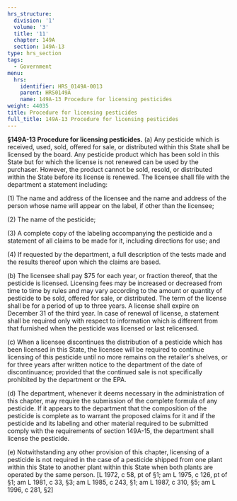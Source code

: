 ```yaml
---
hrs_structure:
  division: '1'
  volume: '3'
  title: '11'
  chapter: 149A
  section: 149A-13
type: hrs_section
tags:
  - Government
menu:
  hrs:
    identifier: HRS_0149A-0013
    parent: HRS0149A
    name: 149A-13 Procedure for licensing pesticides
weight: 44035
title: Procedure for licensing pesticides
full_title: 149A-13 Procedure for licensing pesticides
---
```

**§149A-13 Procedure for licensing pesticides.** (a) Any pesticide which is received, used, sold, offered for sale, or distributed within this State shall be licensed by the board. Any pesticide product which has been sold in this State but for which the license is not renewed can be used by the purchaser. However, the product cannot be sold, resold, or distributed within the State before its license is renewed. The licensee shall file with the department a statement including:

(1) The name and address of the licensee and the name and address of the person whose name will appear on the label, if other than the licensee;

(2) The name of the pesticide;

(3) A complete copy of the labeling accompanying the pesticide and a statement of all claims to be made for it, including directions for use; and

(4) If requested by the department, a full description of the tests made and the results thereof upon which the claims are based.

(b) The licensee shall pay $75 for each year, or fraction thereof, that the pesticide is licensed. Licensing fees may be increased or decreased from time to time by rules and may vary according to the amount or quantity of pesticide to be sold, offered for sale, or distributed. The term of the license shall be for a period of up to three years. A license shall expire on December 31 of the third year. In case of renewal of license, a statement shall be required only with respect to information which is different from that furnished when the pesticide was licensed or last relicensed.

(c) When a licensee discontinues the distribution of a pesticide which has been licensed in this State, the licensee will be required to continue licensing of this pesticide until no more remains on the retailer's shelves, or for three years after written notice to the department of the date of discontinuance; provided that the continued sale is not specifically prohibited by the department or the EPA.

(d) The department, whenever it deems necessary in the administration of this chapter, may require the submission of the complete formula of any pesticide. If it appears to the department that the composition of the pesticide is complete as to warrant the proposed claims for it and if the pesticide and its labeling and other material required to be submitted comply with the requirements of section 149A-15, the department shall license the pesticide.

(e) Notwithstanding any other provision of this chapter, licensing of a pesticide is not required in the case of a pesticide shipped from one plant within this State to another plant within this State when both plants are operated by the same person. [L 1972, c 58, pt of §1; am L 1975, c 126, pt of §1; am L 1981, c 33, §3; am L 1985, c 243, §1; am L 1987, c 310, §5; am L 1996, c 281, §2]